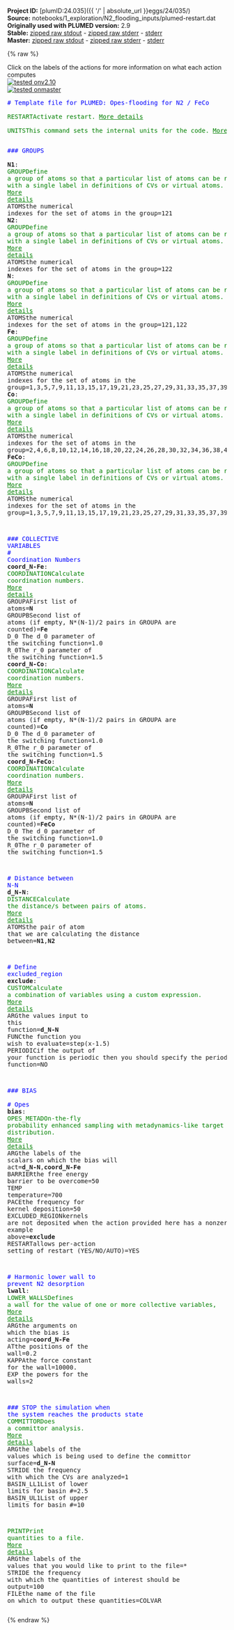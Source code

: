 **Project ID:** [plumID:24.035]({{ '/' | absolute_url }}eggs/24/035/)  
**Source:** notebooks/1_exploration/N2_flooding_inputs/plumed-restart.dat  
**Originally used with PLUMED version:** 2.9  
**Stable:** [zipped raw stdout](plumed-restart.dat.plumed.stdout.txt.zip) - [zipped raw stderr](plumed-restart.dat.plumed.stderr.txt.zip) - [stderr](plumed-restart.dat.plumed.stderr)  
**Master:** [zipped raw stdout](plumed-restart.dat.plumed_master.stdout.txt.zip) - [zipped raw stderr](plumed-restart.dat.plumed_master.stderr.txt.zip) - [stderr](plumed-restart.dat.plumed_master.stderr)  

{% raw %}
<div class="plumedpreheader">
<div class="headerInfo" id="value_details_data/notebooks/1_exploration/N2_flooding_inputs/plumed-restart.dat"> Click on the labels of the actions for more information on what each action computes </div>
<div class="containerBadge">
<div class="headerBadge"><a href="plumed-restart.dat.plumed.stderr"><img src="https://img.shields.io/badge/v2.10-passing-green.svg" alt="tested onv2.10" /></a></div>
<div class="headerBadge"><a href="plumed-restart.dat.plumed_master.stderr"><img src="https://img.shields.io/badge/master-passing-green.svg" alt="tested onmaster" /></a></div>
</div>
</div>
<pre class="plumedlisting">
<span style="color:blue" class="comment"># Template file for PLUMED: Opes-flooding for N2 / FeCo</span>
<br/><span class="plumedtooltip" style="color:green">RESTART<span class="right">Activate restart. <a href="https://www.plumed.org/doc-master/user-doc/html/RESTART" style="color:green">More details</a><i></i></span></span>
<br/><span style="display:none;" id="data/notebooks/1_exploration/N2_flooding_inputs/plumed-restart.dat">The RESTART action with label <b></b> calculates something</span><span class="plumedtooltip" style="color:green">UNITS<span class="right">This command sets the internal units for the code. <a href="https://www.plumed.org/doc-master/user-doc/html/UNITS" style="color:green">More details</a><i></i></span></span> <span class="plumedtooltip">LENGTH<span class="right">the units of lengths<i></i></span></span>=A

<span style="color:blue" class="comment">### GROUPS</span>
<br/><b name="data/notebooks/1_exploration/N2_flooding_inputs/plumed-restart.datN1" onclick='showPath("data/notebooks/1_exploration/N2_flooding_inputs/plumed-restart.dat","data/notebooks/1_exploration/N2_flooding_inputs/plumed-restart.datN1","data/notebooks/1_exploration/N2_flooding_inputs/plumed-restart.datN1","brown")'>N1</b>:   <span class="plumedtooltip" style="color:green">GROUP<span class="right">Define a group of atoms so that a particular list of atoms can be referenced with a single label in definitions of CVs or virtual atoms. <a href="https://www.plumed.org/doc-master/user-doc/html/GROUP" style="color:green">More details</a><i></i></span></span> <span class="plumedtooltip">ATOMS<span class="right">the numerical indexes for the set of atoms in the group<i></i></span></span>=121
<span style="display:none;" id="data/notebooks/1_exploration/N2_flooding_inputs/plumed-restart.datN1">The GROUP action with label <b>N1</b> calculates something</span><b name="data/notebooks/1_exploration/N2_flooding_inputs/plumed-restart.datN2" onclick='showPath("data/notebooks/1_exploration/N2_flooding_inputs/plumed-restart.dat","data/notebooks/1_exploration/N2_flooding_inputs/plumed-restart.datN2","data/notebooks/1_exploration/N2_flooding_inputs/plumed-restart.datN2","brown")'>N2</b>:   <span class="plumedtooltip" style="color:green">GROUP<span class="right">Define a group of atoms so that a particular list of atoms can be referenced with a single label in definitions of CVs or virtual atoms. <a href="https://www.plumed.org/doc-master/user-doc/html/GROUP" style="color:green">More details</a><i></i></span></span> <span class="plumedtooltip">ATOMS<span class="right">the numerical indexes for the set of atoms in the group<i></i></span></span>=122
<span style="display:none;" id="data/notebooks/1_exploration/N2_flooding_inputs/plumed-restart.datN2">The GROUP action with label <b>N2</b> calculates something</span><b name="data/notebooks/1_exploration/N2_flooding_inputs/plumed-restart.datN" onclick='showPath("data/notebooks/1_exploration/N2_flooding_inputs/plumed-restart.dat","data/notebooks/1_exploration/N2_flooding_inputs/plumed-restart.datN","data/notebooks/1_exploration/N2_flooding_inputs/plumed-restart.datN","brown")'>N</b>:    <span class="plumedtooltip" style="color:green">GROUP<span class="right">Define a group of atoms so that a particular list of atoms can be referenced with a single label in definitions of CVs or virtual atoms. <a href="https://www.plumed.org/doc-master/user-doc/html/GROUP" style="color:green">More details</a><i></i></span></span> <span class="plumedtooltip">ATOMS<span class="right">the numerical indexes for the set of atoms in the group<i></i></span></span>=121,122
<span style="display:none;" id="data/notebooks/1_exploration/N2_flooding_inputs/plumed-restart.datN">The GROUP action with label <b>N</b> calculates something</span><b name="data/notebooks/1_exploration/N2_flooding_inputs/plumed-restart.datFe" onclick='showPath("data/notebooks/1_exploration/N2_flooding_inputs/plumed-restart.dat","data/notebooks/1_exploration/N2_flooding_inputs/plumed-restart.datFe","data/notebooks/1_exploration/N2_flooding_inputs/plumed-restart.datFe","brown")'>Fe</b>:   <span class="plumedtooltip" style="color:green">GROUP<span class="right">Define a group of atoms so that a particular list of atoms can be referenced with a single label in definitions of CVs or virtual atoms. <a href="https://www.plumed.org/doc-master/user-doc/html/GROUP" style="color:green">More details</a><i></i></span></span> <span class="plumedtooltip">ATOMS<span class="right">the numerical indexes for the set of atoms in the group<i></i></span></span>=1,3,5,7,9,11,13,15,17,19,21,23,25,27,29,31,33,35,37,39,41,43,45,47,49,51,53,55,57,59,61,63,65,67,69,71,73,75,77,79,81,83,85,87,89,91,93,95,97,99,101,103,105,107,109,111,113,115,117,119
<span style="display:none;" id="data/notebooks/1_exploration/N2_flooding_inputs/plumed-restart.datFe">The GROUP action with label <b>Fe</b> calculates something</span><b name="data/notebooks/1_exploration/N2_flooding_inputs/plumed-restart.datCo" onclick='showPath("data/notebooks/1_exploration/N2_flooding_inputs/plumed-restart.dat","data/notebooks/1_exploration/N2_flooding_inputs/plumed-restart.datCo","data/notebooks/1_exploration/N2_flooding_inputs/plumed-restart.datCo","brown")'>Co</b>:   <span class="plumedtooltip" style="color:green">GROUP<span class="right">Define a group of atoms so that a particular list of atoms can be referenced with a single label in definitions of CVs or virtual atoms. <a href="https://www.plumed.org/doc-master/user-doc/html/GROUP" style="color:green">More details</a><i></i></span></span> <span class="plumedtooltip">ATOMS<span class="right">the numerical indexes for the set of atoms in the group<i></i></span></span>=2,4,6,8,10,12,14,16,18,20,22,24,26,28,30,32,34,36,38,40,42,44,46,48,50,52,54,56,58,60,62,64,66,68,70,72,74,76,78,80,82,84,86,88,90,92,94,96,98,100,102,104,106,108,110,112,114,116,118,120
<span style="display:none;" id="data/notebooks/1_exploration/N2_flooding_inputs/plumed-restart.datCo">The GROUP action with label <b>Co</b> calculates something</span><b name="data/notebooks/1_exploration/N2_flooding_inputs/plumed-restart.datFeCo" onclick='showPath("data/notebooks/1_exploration/N2_flooding_inputs/plumed-restart.dat","data/notebooks/1_exploration/N2_flooding_inputs/plumed-restart.datFeCo","data/notebooks/1_exploration/N2_flooding_inputs/plumed-restart.datFeCo","brown")'>FeCo</b>: <span class="plumedtooltip" style="color:green">GROUP<span class="right">Define a group of atoms so that a particular list of atoms can be referenced with a single label in definitions of CVs or virtual atoms. <a href="https://www.plumed.org/doc-master/user-doc/html/GROUP" style="color:green">More details</a><i></i></span></span> <span class="plumedtooltip">ATOMS<span class="right">the numerical indexes for the set of atoms in the group<i></i></span></span>=1,3,5,7,9,11,13,15,17,19,21,23,25,27,29,31,33,35,37,39,41,43,45,47,49,51,53,55,57,59,61,63,65,67,69,71,73,75,77,79,81,83,85,87,89,91,93,95,97,99,101,103,105,107,109,111,113,115,117,119,2,4,6,8,10,12,14,16,18,20,22,24,26,28,30,32,34,36,38,40,42,44,46,48,50,52,54,56,58,60,62,64,66,68,70,72,74,76,78,80,82,84,86,88,90,92,94,96,98,100,102,104,106,108,110,112,114,116,118,120

<span style="color:blue" class="comment">### COLLECTIVE VARIABLES</span>
<br/><span style="color:blue" class="comment"># Coordination Numbers</span>
<span style="display:none;" id="data/notebooks/1_exploration/N2_flooding_inputs/plumed-restart.datFeCo">The GROUP action with label <b>FeCo</b> calculates something</span><b name="data/notebooks/1_exploration/N2_flooding_inputs/plumed-restart.datcoord_N-Fe" onclick='showPath("data/notebooks/1_exploration/N2_flooding_inputs/plumed-restart.dat","data/notebooks/1_exploration/N2_flooding_inputs/plumed-restart.datcoord_N-Fe","data/notebooks/1_exploration/N2_flooding_inputs/plumed-restart.datcoord_N-Fe","brown")'>coord_N-Fe</b>:   <span class="plumedtooltip" style="color:green">COORDINATION<span class="right">Calculate coordination numbers. <a href="https://www.plumed.org/doc-master/user-doc/html/COORDINATION" style="color:green">More details</a><i></i></span></span> <span class="plumedtooltip">GROUPA<span class="right">First list of atoms<i></i></span></span>=<b name="data/notebooks/1_exploration/N2_flooding_inputs/plumed-restart.datN">N</b> <span class="plumedtooltip">GROUPB<span class="right">Second list of atoms (if empty, N*(N-1)/2 pairs in GROUPA are counted)<i></i></span></span>=<b name="data/notebooks/1_exploration/N2_flooding_inputs/plumed-restart.datFe">Fe</b>   <span class="plumedtooltip">D_0<span class="right"> The d_0 parameter of the switching function<i></i></span></span>=1.0 <span class="plumedtooltip">R_0<span class="right">The r_0 parameter of the switching function<i></i></span></span>=1.5
<span style="display:none;" id="data/notebooks/1_exploration/N2_flooding_inputs/plumed-restart.datcoord_N-Fe">The COORDINATION action with label <b>coord_N-Fe</b> calculates the following quantities:<table  align="center" frame="void" width="95%" cellpadding="5%"><tr><td width="5%"><b> Quantity </b>  </td><td><b> Description </b> </td></tr><tr><td width="5%">coord_N-Fe.value</td><td>the value of the coordination</td></tr></table></span><b name="data/notebooks/1_exploration/N2_flooding_inputs/plumed-restart.datcoord_N-Co" onclick='showPath("data/notebooks/1_exploration/N2_flooding_inputs/plumed-restart.dat","data/notebooks/1_exploration/N2_flooding_inputs/plumed-restart.datcoord_N-Co","data/notebooks/1_exploration/N2_flooding_inputs/plumed-restart.datcoord_N-Co","brown")'>coord_N-Co</b>:   <span class="plumedtooltip" style="color:green">COORDINATION<span class="right">Calculate coordination numbers. <a href="https://www.plumed.org/doc-master/user-doc/html/COORDINATION" style="color:green">More details</a><i></i></span></span> <span class="plumedtooltip">GROUPA<span class="right">First list of atoms<i></i></span></span>=<b name="data/notebooks/1_exploration/N2_flooding_inputs/plumed-restart.datN">N</b> <span class="plumedtooltip">GROUPB<span class="right">Second list of atoms (if empty, N*(N-1)/2 pairs in GROUPA are counted)<i></i></span></span>=<b name="data/notebooks/1_exploration/N2_flooding_inputs/plumed-restart.datCo">Co</b>   <span class="plumedtooltip">D_0<span class="right"> The d_0 parameter of the switching function<i></i></span></span>=1.0 <span class="plumedtooltip">R_0<span class="right">The r_0 parameter of the switching function<i></i></span></span>=1.5
<span style="display:none;" id="data/notebooks/1_exploration/N2_flooding_inputs/plumed-restart.datcoord_N-Co">The COORDINATION action with label <b>coord_N-Co</b> calculates the following quantities:<table  align="center" frame="void" width="95%" cellpadding="5%"><tr><td width="5%"><b> Quantity </b>  </td><td><b> Description </b> </td></tr><tr><td width="5%">coord_N-Co.value</td><td>the value of the coordination</td></tr></table></span><b name="data/notebooks/1_exploration/N2_flooding_inputs/plumed-restart.datcoord_N-FeCo" onclick='showPath("data/notebooks/1_exploration/N2_flooding_inputs/plumed-restart.dat","data/notebooks/1_exploration/N2_flooding_inputs/plumed-restart.datcoord_N-FeCo","data/notebooks/1_exploration/N2_flooding_inputs/plumed-restart.datcoord_N-FeCo","brown")'>coord_N-FeCo</b>: <span class="plumedtooltip" style="color:green">COORDINATION<span class="right">Calculate coordination numbers. <a href="https://www.plumed.org/doc-master/user-doc/html/COORDINATION" style="color:green">More details</a><i></i></span></span> <span class="plumedtooltip">GROUPA<span class="right">First list of atoms<i></i></span></span>=<b name="data/notebooks/1_exploration/N2_flooding_inputs/plumed-restart.datN">N</b> <span class="plumedtooltip">GROUPB<span class="right">Second list of atoms (if empty, N*(N-1)/2 pairs in GROUPA are counted)<i></i></span></span>=<b name="data/notebooks/1_exploration/N2_flooding_inputs/plumed-restart.datFeCo">FeCo</b> <span class="plumedtooltip">D_0<span class="right"> The d_0 parameter of the switching function<i></i></span></span>=1.0 <span class="plumedtooltip">R_0<span class="right">The r_0 parameter of the switching function<i></i></span></span>=1.5

<span style="color:blue" class="comment"># Distance between N-N</span>
<span style="display:none;" id="data/notebooks/1_exploration/N2_flooding_inputs/plumed-restart.datcoord_N-FeCo">The COORDINATION action with label <b>coord_N-FeCo</b> calculates the following quantities:<table  align="center" frame="void" width="95%" cellpadding="5%"><tr><td width="5%"><b> Quantity </b>  </td><td><b> Description </b> </td></tr><tr><td width="5%">coord_N-FeCo.value</td><td>the value of the coordination</td></tr></table></span><b name="data/notebooks/1_exploration/N2_flooding_inputs/plumed-restart.datd_N-N" onclick='showPath("data/notebooks/1_exploration/N2_flooding_inputs/plumed-restart.dat","data/notebooks/1_exploration/N2_flooding_inputs/plumed-restart.datd_N-N","data/notebooks/1_exploration/N2_flooding_inputs/plumed-restart.datd_N-N","brown")'>d_N-N</b>: <span class="plumedtooltip" style="color:green">DISTANCE<span class="right">Calculate the distance/s between pairs of atoms. <a href="https://www.plumed.org/doc-master/user-doc/html/DISTANCE" style="color:green">More details</a><i></i></span></span> <span class="plumedtooltip">ATOMS<span class="right">the pair of atom that we are calculating the distance between<i></i></span></span>=<b name="data/notebooks/1_exploration/N2_flooding_inputs/plumed-restart.datN1">N1</b>,<b name="data/notebooks/1_exploration/N2_flooding_inputs/plumed-restart.datN2">N2</b>

<span style="color:blue" class="comment"># Define excluded_region</span>
<span style="display:none;" id="data/notebooks/1_exploration/N2_flooding_inputs/plumed-restart.datd_N-N">The DISTANCE action with label <b>d_N-N</b> calculates the following quantities:<table  align="center" frame="void" width="95%" cellpadding="5%"><tr><td width="5%"><b> Quantity </b>  </td><td><b> Description </b> </td></tr><tr><td width="5%">d_N-N.value</td><td>the DISTANCE between this pair of atoms</td></tr></table></span><b name="data/notebooks/1_exploration/N2_flooding_inputs/plumed-restart.datexclude" onclick='showPath("data/notebooks/1_exploration/N2_flooding_inputs/plumed-restart.dat","data/notebooks/1_exploration/N2_flooding_inputs/plumed-restart.datexclude","data/notebooks/1_exploration/N2_flooding_inputs/plumed-restart.datexclude","brown")'>exclude</b>: <span class="plumedtooltip" style="color:green">CUSTOM<span class="right">Calculate a combination of variables using a custom expression. <a href="https://www.plumed.org/doc-master/user-doc/html/CUSTOM" style="color:green">More details</a><i></i></span></span> <span class="plumedtooltip">ARG<span class="right">the values input to this function<i></i></span></span>=<b name="data/notebooks/1_exploration/N2_flooding_inputs/plumed-restart.datd_N-N">d_N-N</b> <span class="plumedtooltip">FUNC<span class="right">the function you wish to evaluate<i></i></span></span>=step(x-1.5) <span class="plumedtooltip">PERIODIC<span class="right">if the output of your function is periodic then you should specify the periodicity of the function<i></i></span></span>=NO

<span style="color:blue" class="comment">### BIAS </span>
<br/><span style="color:blue" class="comment"># Opes </span>
<span style="display:none;" id="data/notebooks/1_exploration/N2_flooding_inputs/plumed-restart.datexclude">The CUSTOM action with label <b>exclude</b> calculates the following quantities:<table  align="center" frame="void" width="95%" cellpadding="5%"><tr><td width="5%"><b> Quantity </b>  </td><td><b> Description </b> </td></tr><tr><td width="5%">exclude.value</td><td>an arbitrary function</td></tr></table></span><b name="data/notebooks/1_exploration/N2_flooding_inputs/plumed-restart.datbias" onclick='showPath("data/notebooks/1_exploration/N2_flooding_inputs/plumed-restart.dat","data/notebooks/1_exploration/N2_flooding_inputs/plumed-restart.datbias","data/notebooks/1_exploration/N2_flooding_inputs/plumed-restart.datbias","brown")'>bias</b>: <span class="plumedtooltip" style="color:green">OPES_METAD<span class="right">On-the-fly probability enhanced sampling with metadynamics-like target distribution. <a href="https://www.plumed.org/doc-master/user-doc/html/OPES_METAD" style="color:green">More details</a><i></i></span></span> <span class="plumedtooltip">ARG<span class="right">the labels of the scalars on which the bias will act<i></i></span></span>=<b name="data/notebooks/1_exploration/N2_flooding_inputs/plumed-restart.datd_N-N">d_N-N</b>,<b name="data/notebooks/1_exploration/N2_flooding_inputs/plumed-restart.datcoord_N-Fe">coord_N-Fe</b> <span class="plumedtooltip">BARRIER<span class="right">the free energy barrier to be overcome<i></i></span></span>=50 <span class="plumedtooltip">TEMP<span class="right"> temperature<i></i></span></span>=700 <span class="plumedtooltip">PACE<span class="right">the frequency for kernel deposition<i></i></span></span>=50 <span class="plumedtooltip">EXCLUDED_REGION<span class="right">kernels are not deposited when the action provided here has a nonzero value, see example above<i></i></span></span>=<b name="data/notebooks/1_exploration/N2_flooding_inputs/plumed-restart.datexclude">exclude</b> <span class="plumedtooltip">RESTART<span class="right">allows per-action setting of restart (YES/NO/AUTO)<i></i></span></span>=YES

<span style="color:blue" class="comment"># Harmonic lower wall to prevent N2 desorption </span>
<span style="display:none;" id="data/notebooks/1_exploration/N2_flooding_inputs/plumed-restart.datbias">The OPES_METAD action with label <b>bias</b> calculates the following quantities:<table  align="center" frame="void" width="95%" cellpadding="5%"><tr><td width="5%"><b> Quantity </b>  </td><td><b> Description </b> </td></tr><tr><td width="5%">bias.bias</td><td>the instantaneous value of the bias potential</td></tr><tr><td width="5%">bias.rct</td><td>estimate of c(t)</td></tr><tr><td width="5%">bias.zed</td><td>estimate of Z_n</td></tr><tr><td width="5%">bias.neff</td><td>effective sample size</td></tr><tr><td width="5%">bias.nker</td><td>total number of compressed kernels used to represent the bias</td></tr></table></span><b name="data/notebooks/1_exploration/N2_flooding_inputs/plumed-restart.datlwall" onclick='showPath("data/notebooks/1_exploration/N2_flooding_inputs/plumed-restart.dat","data/notebooks/1_exploration/N2_flooding_inputs/plumed-restart.datlwall","data/notebooks/1_exploration/N2_flooding_inputs/plumed-restart.datlwall","brown")'>lwall</b>: <span class="plumedtooltip" style="color:green">LOWER_WALLS<span class="right">Defines a wall for the value of one or more collective variables, <a href="https://www.plumed.org/doc-master/user-doc/html/LOWER_WALLS" style="color:green">More details</a><i></i></span></span> <span class="plumedtooltip">ARG<span class="right">the arguments on which the bias is acting<i></i></span></span>=<b name="data/notebooks/1_exploration/N2_flooding_inputs/plumed-restart.datcoord_N-Fe">coord_N-Fe</b> <span class="plumedtooltip">AT<span class="right">the positions of the wall<i></i></span></span>=0.2 <span class="plumedtooltip">KAPPA<span class="right">the force constant for the wall<i></i></span></span>=10000. <span class="plumedtooltip">EXP<span class="right"> the powers for the walls<i></i></span></span>=2

<span style="color:blue" class="comment">### STOP the simulation when the system reaches the products state</span>
<span style="display:none;" id="data/notebooks/1_exploration/N2_flooding_inputs/plumed-restart.datlwall">The LOWER_WALLS action with label <b>lwall</b> calculates the following quantities:<table  align="center" frame="void" width="95%" cellpadding="5%"><tr><td width="5%"><b> Quantity </b>  </td><td><b> Description </b> </td></tr><tr><td width="5%">lwall.bias</td><td>the instantaneous value of the bias potential</td></tr><tr><td width="5%">lwall.force2</td><td>the instantaneous value of the squared force due to this bias potential</td></tr></table></span><span class="plumedtooltip" style="color:green">COMMITTOR<span class="right">Does a committor analysis. <a href="https://www.plumed.org/doc-master/user-doc/html/COMMITTOR" style="color:green">More details</a><i></i></span></span> <span class="plumedtooltip">ARG<span class="right">the labels of the values which is being used to define the committor surface<i></i></span></span>=<b name="data/notebooks/1_exploration/N2_flooding_inputs/plumed-restart.datd_N-N">d_N-N</b> <span class="plumedtooltip">STRIDE<span class="right"> the frequency with which the CVs are analyzed<i></i></span></span>=1 <span class="plumedtooltip">BASIN_LL1<span class="right">List of lower limits for basin #<i></i></span></span>=2.5 <span class="plumedtooltip">BASIN_UL1<span class="right">List of upper limits for basin #<i></i></span></span>=10 

<span class="plumedtooltip" style="color:green">PRINT<span class="right">Print quantities to a file. <a href="https://www.plumed.org/doc-master/user-doc/html/PRINT" style="color:green">More details</a><i></i></span></span> <span class="plumedtooltip">ARG<span class="right">the labels of the values that you would like to print to the file<i></i></span></span>=* <span class="plumedtooltip">STRIDE<span class="right"> the frequency with which the quantities of interest should be output<i></i></span></span>=100 <span class="plumedtooltip">FILE<span class="right">the name of the file on which to output these quantities<i></i></span></span>=COLVAR
</pre>
{% endraw %}
